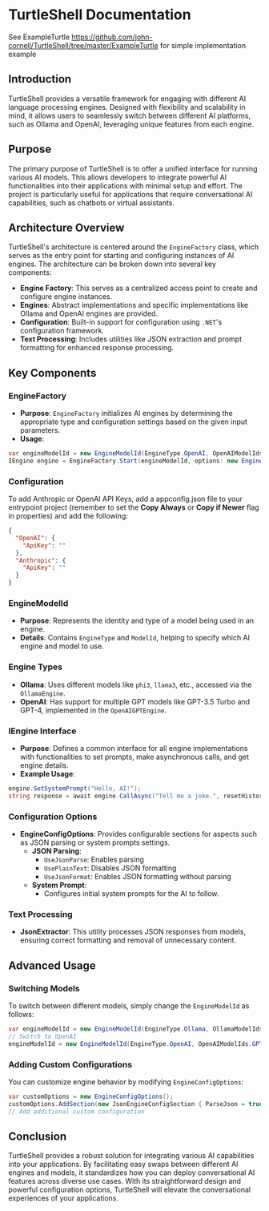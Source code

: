 # TurtleShell Documentation

See ExampleTurtle https://github.com/john-cornell/TurtleShell/tree/master/ExampleTurtle for simple implementation example

## Introduction

TurtleShell provides a versatile framework for engaging with different AI language processing engines. Designed with flexibility and scalability in mind, it allows users to seamlessly switch between different AI platforms, such as Ollama and OpenAI, leveraging unique features from each engine.

## Purpose

The primary purpose of TurtleShell is to offer a unified interface for running various AI models. This allows developers to integrate powerful AI functionalities into their applications with minimal setup and effort. The project is particularly useful for applications that require conversational AI capabilities, such as chatbots or virtual assistants.

## Architecture Overview

TurtleShell's architecture is centered around the `EngineFactory` class, which serves as the entry point for starting and configuring instances of AI engines. The architecture can be broken down into several key components:

- **Engine Factory**: This serves as a centralized access point to create and configure engine instances.
- **Engines**: Abstract implementations and specific implementations like Ollama and OpenAI engines are provided.
- **Configuration**: Built-in support for configuration using `.NET`'s configuration framework.
- **Text Processing**: Includes utilities like JSON extraction and prompt formatting for enhanced response processing.

## Key Components

### EngineFactory

- **Purpose**: `EngineFactory` initializes AI engines by determining the appropriate type and configuration settings based on the given input parameters.
- **Usage**:

```csharp
var engineModelId = new EngineModelId(EngineType.OpenAI, OpenAIModelIds.GPT3_5_Turbo);
IEngine engine = EngineFactory.Start(engineModelId, options: new EngineConfigOptions());
```
### Configuration

To add Anthropic or OpenAI API Keys, add a appconfig.json file to your entrypoint project (remember to set the **Copy Always** or **Copy if Newer** flag in properties) and add the following:

``` json
﻿{
  "OpenAI": {
    "ApiKey": ""
  },
  "Anthropic": {
    "ApiKey": ""
  }
}
```

### EngineModelId

- **Purpose**: Represents the identity and type of a model being used in an engine.
- **Details**: Contains `EngineType` and `ModelId`, helping to specify which AI engine and model to use.

### Engine Types

- **Ollama**: Uses different models like `phi3`, `llama3`, etc., accessed via the `OllamaEngine`.
- **OpenAI**: Has support for multiple GPT models like GPT-3.5 Turbo and GPT-4, implemented in the `OpenAIGPTEngine`.

### IEngine Interface

- **Purpose**: Defines a common interface for all engine implementations with functionalities to set prompts, make asynchronous calls, and get engine details.
- **Example Usage**:
  
```csharp
engine.SetSystemPrompt("Hello, AI!");
string response = await engine.CallAsync("Tell me a joke.", resetHistory: true);
```

### Configuration Options

- **EngineConfigOptions**: Provides configurable sections for aspects such as JSON parsing or system prompts settings.
  - **JSON Parsing**:
    - `UseJsonParse`: Enables parsing
    - `UsePlainText`: Disables JSON formatting
    - `UseJsonFormat`: Enables JSON formatting without parsing
  - **System Prompt**:
    - Configures initial system prompts for the AI to follow.

### Text Processing

- **JsonExtractor**: This utility processes JSON responses from models, ensuring correct formatting and removal of unnecessary content.

## Advanced Usage

### Switching Models

To switch between different models, simply change the `EngineModelId` as follows:

```csharp
var engineModelId = new EngineModelId(EngineType.Ollama, OllamaModelIds.Llama3_8b);
// Switch to OpenAI
engineModelId = new EngineModelId(EngineType.OpenAI, OpenAIModelIds.GPT4);
```

### Adding Custom Configurations

You can customize engine behavior by modifying `EngineConfigOptions`:

```csharp
var customOptions = new EngineConfigOptions();
customOptions.AddSection(new JsonEngineConfigSection { ParseJson = true });
// Add additional custom configuration
```

## Conclusion

TurtleShell provides a robust solution for integrating various AI capabilities into your applications. By facilitating easy swaps between different AI engines and models, it standardizes how you can deploy conversational AI features across diverse use cases. With its straightforward design and powerful configuration options, TurtleShell will elevate the conversational experiences of your applications.
